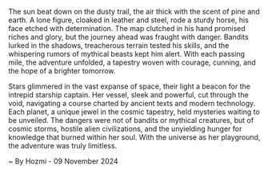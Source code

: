 
The sun beat down on the dusty trail, the air thick with the scent of pine and earth.  A lone figure, cloaked in leather and steel, rode a sturdy horse, his face etched with determination. The map clutched in his hand promised riches and glory, but the journey ahead was fraught with danger. Bandits lurked in the shadows, treacherous terrain tested his skills, and the whispering rumors of mythical beasts kept him alert. With each passing mile, the adventure unfolded, a tapestry woven with courage, cunning, and the hope of a brighter tomorrow.

Stars glimmered in the vast expanse of space, their light a beacon for the intrepid starship captain. Her vessel, sleek and powerful, cut through the void, navigating a course charted by ancient texts and modern technology.  Each planet, a unique jewel in the cosmic tapestry, held mysteries waiting to be unveiled. The dangers were not of bandits or mythical creatures, but of cosmic storms, hostile alien civilizations, and the unyielding hunger for knowledge that burned within her soul. With the universe as her playground, the adventure was truly limitless. 

~ By Hozmi - 09 November 2024
